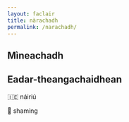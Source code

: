 ```yaml
---
layout: faclair
title: nàrachadh
permalink: /narachadh/
---
```


## Mìneachadh

## Eadar-theangachaidhean

&#x1f1ee;&#x1f1ea; náiriú

&#x1f3f4;&#xe0067;&#xe0062;&#xe0065;&#xe006e;&#xe0067;&#xe007f; shaming